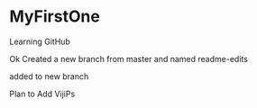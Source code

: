 # MyFirstOne
Learning GitHub

Ok Created a  new branch from master and named readme-edits


added to new branch

Plan to Add VijiPs
